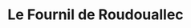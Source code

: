 ---
title: "Le Fournil de Roudouallec"
url: /roudouallec/le-fournil-de-roudouallec/
shop: Bäckerei
---